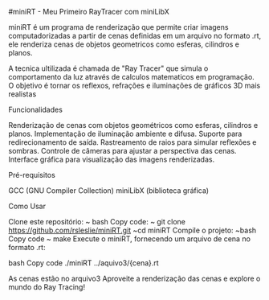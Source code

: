 #miniRT - Meu Primeiro RayTracer com miniLibX

miniRT é um programa de renderização que permite criar imagens computadorizadas a partir de cenas definidas em um arquivo no formato .rt, ele renderiza cenas de objetos geometricos como esferas, cilindros e planos. 

A tecnica ultilizada é chamada de "Ray Tracer" que simula o comportamento da luz através de calculos matematicos em programação. O objetivo é tornar os reflexos, refrações e iluminações de gráficos 3D mais realistas

Funcionalidades

Renderização de cenas com objetos geométricos como esferas, cilindros e planos.
Implementação de iluminação ambiente e difusa.
Suporte para redirecionamento de saída.
Rastreamento de raios para simular reflexões e sombras.
Controle de câmeras para ajustar a perspectiva das cenas.
Interface gráfica para visualização das imagens renderizadas.

Pré-requisitos

GCC (GNU Compiler Collection)
miniLibX (biblioteca gráfica)

Como Usar

Clone este repositório:
~ bash
Copy code:
~ git clone https://github.com/rsleslie/miniRT.git
~cd miniRT
Compile o projeto:
~bash
Copy code
~ make
Execute o miniRT, fornecendo um arquivo de cena no formato .rt:

bash
Copy code
./miniRT ../aquivo3/{cena}.rt

As cenas estão no arquivo3
Aproveite a renderização das cenas e explore o mundo do Ray Tracing!

